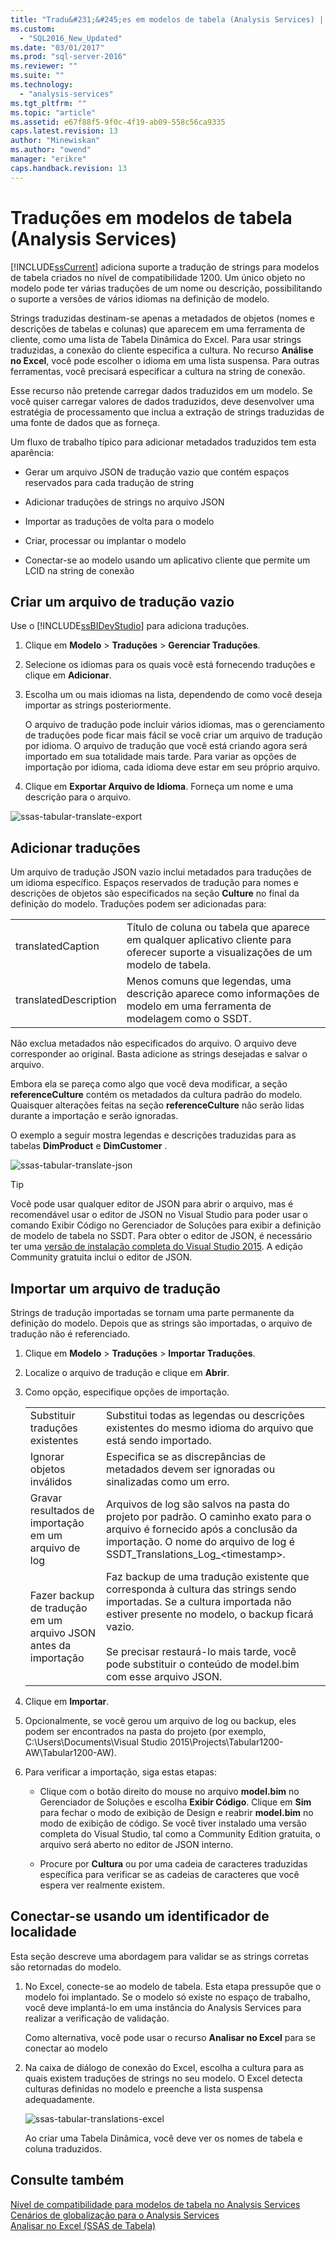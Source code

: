 ```yaml
---
title: "Tradu&#231;&#245;es em modelos de tabela (Analysis Services) | Microsoft Docs"
ms.custom: 
  - "SQL2016_New_Updated"
ms.date: "03/01/2017"
ms.prod: "sql-server-2016"
ms.reviewer: ""
ms.suite: ""
ms.technology: 
  - "analysis-services"
ms.tgt_pltfrm: ""
ms.topic: "article"
ms.assetid: e67f88f5-9f0c-4f19-ab09-558c56ca9335
caps.latest.revision: 13
author: "Minewiskan"
ms.author: "owend"
manager: "erikre"
caps.handback.revision: 13
---
```

# Tradu&#231;&#245;es em modelos de tabela (Analysis Services)
  [!INCLUDE[ssCurrent](../../includes/sscurrent-md.md)] adiciona suporte a tradução de strings para modelos de tabela criados no nível de compatibilidade 1200. Um único objeto no modelo pode ter várias traduções de um nome ou descrição, possibilitando o suporte a versões de vários idiomas na definição de modelo.  
  
 Strings traduzidas destinam-se apenas a metadados de objetos (nomes e descrições de tabelas e colunas) que aparecem em uma ferramenta de cliente, como uma lista de Tabela Dinâmica do Excel.  Para usar strings traduzidas, a conexão do cliente especifica a cultura. No recurso **Análise no Excel**, você pode escolher o idioma em uma lista suspensa. Para outras ferramentas, você precisará especificar a cultura na string de conexão.  
  
 Esse recurso não pretende carregar dados traduzidos em um modelo. Se você quiser carregar valores de dados traduzidos, deve desenvolver uma estratégia de processamento que inclua a extração de strings traduzidas de uma fonte de dados que as forneça.  
  
 Um fluxo de trabalho típico para adicionar metadados traduzidos tem esta aparência:  
  
-   Gerar um arquivo JSON de tradução vazio que contém espaços reservados para cada tradução de string  
  
-   Adicionar traduções de strings no arquivo JSON  
  
-   Importar as traduções de volta para o modelo  
  
-   Criar, processar ou implantar o modelo  
  
-   Conectar-se ao modelo usando um aplicativo cliente que permite um LCID na string de conexão  
  
## Criar um arquivo de tradução vazio  
 Use o [!INCLUDE[ssBIDevStudio](../../includes/ssbidevstudio-md.md)] para adiciona traduções.  
  
1.  Clique em **Modelo** > **Traduções** > **Gerenciar Traduções**.  
  
2.  Selecione os idiomas para os quais você está fornecendo traduções e clique em **Adicionar**.  
  
3.  Escolha um ou mais idiomas na lista, dependendo de como você deseja importar as strings posteriormente.  
  
     O arquivo de tradução pode incluir vários idiomas, mas o gerenciamento de traduções pode ficar mais fácil se você criar um arquivo de tradução por idioma. O arquivo de tradução que você está criando agora será importado em sua totalidade mais tarde. Para variar as opções de importação por idioma, cada idioma deve estar em seu próprio arquivo.  
  
4.  Clique em **Exportar Arquivo de Idioma**.  Forneça um nome e uma descrição para o arquivo.  
  
 ![ssas-tabular-translate-export](../../analysis-services/tabular-models/media/ssas-tabular-translate-export.png "ssas-tabular-translate-export")  
  
## Adicionar traduções  
 Um arquivo de tradução JSON vazio inclui metadados para traduções de um idioma específico. Espaços reservados de tradução para nomes e descrições de objetos são especificados na seção **Culture** no final da definição do modelo. Traduções podem ser adicionadas para:  
  
|||  
|-|-|  
|translatedCaption|Título de coluna ou tabela que aparece em qualquer aplicativo cliente para oferecer suporte a visualizações de um modelo de tabela.|  
|translatedDescription|Menos comuns que legendas, uma descrição aparece como informações de modelo em uma ferramenta de modelagem como o SSDT.|  
  
 Não exclua metadados não especificados do arquivo.  O arquivo deve corresponder ao original. Basta adicione as strings desejadas e salvar o arquivo.  
  
 Embora ela se pareça como algo que você deva modificar, a seção  **referenceCulture** contém os metadados da cultura padrão do modelo. Quaisquer alterações feitas na seção **referenceCulture** não serão lidas durante a importação e serão ignoradas.  
  
 O exemplo a seguir mostra legendas e descrições traduzidas para as tabelas **DimProduct** e **DimCustomer** .  
  
 ![ssas-tabular-translate-json](../../analysis-services/tabular-models/media/ssas-tabular-translate-json.png "ssas-tabular-translate-json")  
  
> [!TIP]  
>  Você pode usar qualquer editor de JSON para abrir o arquivo, mas é recomendável usar o editor de JSON no Visual Studio para poder usar o comando Exibir Código no Gerenciador de Soluções para exibir a definição de modelo de tabela no SSDT. Para obter o editor de JSON, é necessário ter uma [versão de instalação completa do Visual Studio 2015](https://www.visualstudio.com/en-us/downloads/download-visual-studio-vs.aspx). A edição Community gratuita inclui o editor de JSON.  
  
## Importar um arquivo de tradução  
 Strings de tradução importadas se tornam uma parte permanente da definição do modelo. Depois que as strings são importadas, o arquivo de tradução não é referenciado.  
  
1.  Clique em **Modelo** > **Traduções** > **Importar Traduções**.  
  
2.  Localize o arquivo de tradução e clique em **Abrir**.  
  
3.  Como opção, especifique opções de importação.  
  
    |||  
    |-|-|  
    |Substituir traduções existentes|Substitui todas as legendas ou descrições existentes do mesmo idioma do arquivo que está sendo importado.|  
    |Ignorar objetos inválidos|Especifica se as discrepâncias de metadados devem ser ignoradas ou sinalizadas como um erro.|  
    |Gravar resultados de importação em um arquivo de log|Arquivos de log são salvos na pasta do projeto por padrão. O caminho exato para o arquivo é fornecido após a conclusão da importação. O nome do arquivo de log é SSDT_Translations_Log_\<timestamp>.|  
    |Fazer backup de tradução em um arquivo JSON antes da importação|Faz backup de uma tradução existente que corresponda à cultura das strings sendo importadas.  Se a cultura importada não estiver presente no modelo, o backup ficará vazio.<br /><br /> Se precisar restaurá-lo mais tarde, você pode substituir o conteúdo de model.bim com esse arquivo JSON.|  
  
4.  Clique em **Importar**.  
  
5.  Opcionalmente, se você gerou um arquivo de log ou backup, eles podem ser encontrados na pasta do projeto (por exemplo, C:\Users\Documents\Visual Studio 2015\Projects\Tabular1200-AW\Tabular1200-AW).  
  
6.  Para verificar a importação, siga estas etapas:  
  
    -   Clique com o botão direito do mouse no arquivo **model.bim** no Gerenciador de Soluções e escolha **Exibir Código**. Clique em **Sim** para fechar o modo de exibição de Design e reabrir **model.bim** no modo de exibição de código.  Se você tiver instalado uma versão completa do Visual Studio, tal como a Community Edition gratuita, o arquivo será aberto no editor de JSON interno.  
  
    -   Procure por **Cultura** ou por uma cadeia de caracteres traduzidas específica para verificar se as cadeias de caracteres que você espera ver realmente existem.  
  
## Conectar-se usando um identificador de localidade  
 Esta seção descreve uma abordagem para validar se as strings corretas são retornadas do modelo.  
  
1.  No Excel, conecte-se ao modelo de tabela. Esta etapa pressupõe que o modelo foi implantado. Se o modelo só existe no espaço de trabalho, você deve implantá-lo em uma instância do Analysis Services para realizar a verificação de validação.  
  
     Como alternativa, você pode usar o recurso **Analisar no Excel** para se conectar ao modelo  
  
2.  Na caixa de diálogo de conexão do Excel, escolha a cultura para as quais existem traduções de strings no seu modelo. O Excel detecta culturas definidas no modelo e preenche a lista suspensa adequadamente.  
  
     ![ssas-tabular-translations-excel](../../analysis-services/tabular-models/media/ssas-tabular-translations-excel.png "ssas-tabular-translations-excel")  
  
     Ao criar uma Tabela Dinâmica, você deve ver os nomes de tabela e coluna traduzidos.  
  
## Consulte também  
 [Nível de compatibilidade para modelos de tabela no Analysis Services](../../analysis-services/tabular-models/compatibility-level-for-tabular-models-in-analysis-services.md)   
 [Cenários de globalização para o Analysis Services](../../analysis-services/globalization-scenarios-for-analysis-services.md)   
 [Analisar no Excel &#40;SSAS de Tabela&#41;](../../analysis-services/tabular-models/analyze-in-excel-ssas-tabular.md)  
  
  